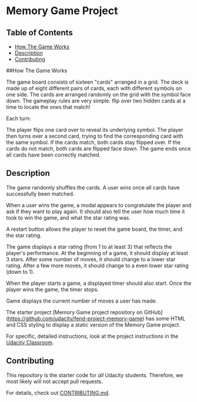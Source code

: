 # Memory Game Project

## Table of Contents

* [How The Game Works](#howTheGameWorks)
* [Description](#description)
* [Contributing](#contributing)

##How The Game Works

The game board consists of sixteen "cards" arranged in a grid.
The deck is made up of eight different pairs of cards, each with different
symbols on one side. The cards are arranged randomly on the grid with the symbol
face down. The gameplay rules are very simple: flip over two hidden cards at a
time to locate the ones that match!

Each turn:

The player flips one card over to reveal its underlying symbol.
The player then turns over a second card, trying to find the corresponding card
with the same symbol.
If the cards match, both cards stay flipped over.
If the cards do not match, both cards are flipped face down.
The game ends once all cards have been correctly matched.


## Description

The game randomly shuffles the cards.
A user wins once all cards have successfully been matched.

When a user wins the game, a modal appears to congratulate the player and ask if
they want to play again. It should also tell the user how much time it took to
win the game, and what the star rating was.

A restart button allows the player to reset the game board, the timer, and the
star rating.

The game displays a star rating (from 1 to at least 3) that reflects the
player's performance. At the beginning of a game, it should display at least
3 stars. After some number of moves, it should change to a lower star rating.
After a few more moves, it should change to a even lower star rating (down to 1).

When the player starts a game, a displayed timer should also start.
Once the player wins the game, the timer stops.

Game displays the current number of moves a user has made.

The starter project [Memory Game project repository on GitHub]
(https://github.com/udacity/fend-project-memory-game) has some HTML and CSS
styling to display a static version of the Memory Game project.

For specific, detailed instructions, look at the project instructions in the [Udacity Classroom](https://classroom.udacity.com/me).

## Contributing

This repository is the starter code for _all_ Udacity students. Therefore, we most likely will not accept pull requests.

For details, check out [CONTRIBUTING.md](CONTRIBUTING.md).

